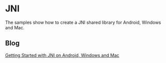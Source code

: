 JNI
=========
The samples show how to create a JNI shared library for Android, Windows and Mac.

Blog
-----
[Getting Started with JNI on Android, Windows and Mac][1]

[1]:http://www.codepool.biz/tech-frontier/android/getting-started-with-jni-on-android-windows-and-mac.html
